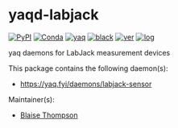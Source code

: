 # yaqd-labjack

[![PyPI](https://img.shields.io/pypi/v/yaqd-labjack)](https://pypi.org/project/yaqd-labjack)
[![Conda](https://img.shields.io/conda/vn/conda-forge/yaqd-labjack)](https://anaconda.org/conda-forge/yaqd-labjack)
[![yaq](https://img.shields.io/badge/framework-yaq-orange)](https://yaq.fyi/)
[![black](https://img.shields.io/badge/code--style-black-black)](https://black.readthedocs.io/)
[![ver](https://img.shields.io/badge/calver-YYYY.M.MICRO-blue)](https://calver.org/)
[![log](https://img.shields.io/badge/change-log-informational)](https://github.com/yaq-project/yaqd-labjack/-/blob/main/CHANGELOG.md)

yaq daemons for LabJack measurement devices

This package contains the following daemon(s):

- https://yaq.fyi/daemons/labjack-sensor

Maintainer(s):

- [Blaise Thompson](https://github.com/untzag)

